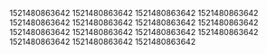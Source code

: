 1521480863642
1521480863642
1521480863642
1521480863642
1521480863642
1521480863642
1521480863642
1521480863642
1521480863642
1521480863642
1521480863642
1521480863642
1521480863642
1521480863642
1521480863642